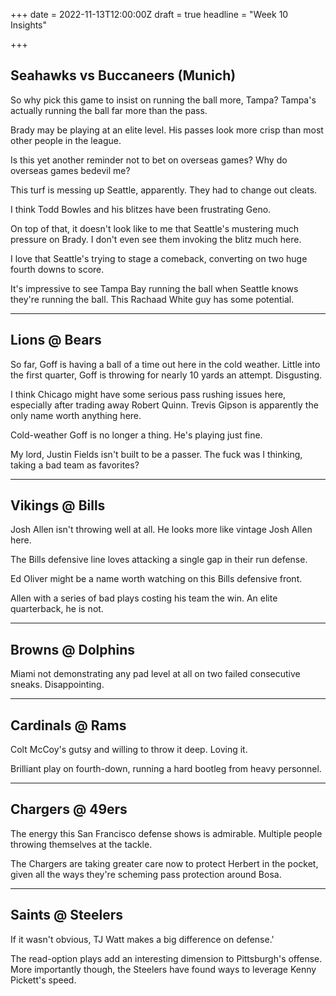 +++
date = 2022-11-13T12:00:00Z
draft = true
headline = "Week 10 Insights"

+++
## Seahawks vs Buccaneers (Munich)

So why pick this game to insist on running the ball more, Tampa? Tampa's actually running the ball far more than the pass.

Brady may be playing at an elite level. His passes look more crisp than most other people in the league.

Is this yet another reminder not to bet on overseas games? Why do overseas games bedevil me?

This turf is messing up Seattle, apparently. They had to change out cleats.

I think Todd Bowles and his blitzes have been frustrating Geno.

On top of that, it doesn't look like to me that Seattle's mustering much pressure on Brady. I don't even see them invoking the blitz much here.

I love that Seattle's trying to stage a comeback, converting on two huge fourth downs to score.

It's impressive to see Tampa Bay running the ball when Seattle knows they're running the ball. This Rachaad White guy has some potential.

***

## Lions @ Bears

So far, Goff is having a ball of a time out here in the cold weather. Little into the first quarter, Goff is throwing for nearly 10 yards an attempt. Disgusting.

I think Chicago might have some serious pass rushing issues here, especially after trading away Robert Quinn. Trevis Gipson is apparently the only name worth anything here.

Cold-weather Goff is no longer a thing. He's playing just fine.

My lord, Justin Fields isn't built to be a passer. The fuck was I thinking, taking a bad team as favorites?

***

## Vikings @ Bills

Josh Allen isn't throwing well at all. He looks more like vintage Josh Allen here. 

The Bills defensive line loves attacking a single gap in their run defense.

Ed Oliver might be a name worth watching on this Bills defensive front.

Allen with a series of bad plays costing his team the win. An elite quarterback, he is not.

***

## Browns @ Dolphins

Miami not demonstrating any pad level at all on two failed consecutive sneaks. Disappointing.

***

## Cardinals @ Rams

Colt McCoy's gutsy and willing to throw it deep. Loving it.

Brilliant play on fourth-down, running a hard bootleg from heavy personnel.

***

## Chargers @ 49ers

The energy this San Francisco defense shows is admirable. Multiple people throwing themselves at the tackle.

The Chargers are taking greater care now to protect Herbert in the pocket, given all the ways they're scheming pass protection around Bosa.

***

## Saints @ Steelers

If it wasn't obvious, TJ Watt makes a big difference on defense.'

The read-option plays add an interesting dimension to Pittsburgh's offense.  More importantly though, the Steelers have found ways to leverage Kenny Pickett's speed.